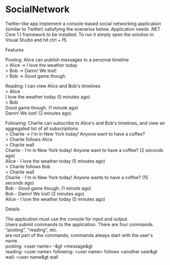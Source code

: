 # SocialNetwork
Twitter-like app
Implement a console-based social networking application (similar to Twitter) satisfying the scenarios below.
Application needs .NET Core 1.1 framework to be installed. To run it simply open the solution in Visual Studio and hit ctrl + f5.

Features

Posting: Alice can publish messages to a personal timeline  
&gt; Alice -> I love the weather today   
&gt; Bob -> Damn! We lost!  
&gt; Bob -> Good game though.  

Reading: I can view Alice and Bob's timelines  
&gt; Alice  
I love the weather today (5 minutes ago)  
&gt; Bob  
Good game though. (1 minute ago)  
Damn! We lost! (2 minutes ago)  

Following: Charlie can subscribe to Alice's and Bob's timelines, and view an aggregated list of all subscriptions  
&gt; Charlie -> I'm in New York today! Anyone want to have a coffee?  
&gt; Charlie follows Alice  
&gt; Charlie wall  
Charlie - I'm in New York today! Anyone want to have a coffee? (2 seconds ago)  
Alice - I love the weather today (5 minutes ago)  
&gt; Charlie follows Bob  
&gt; Charlie wall  
Charlie - I'm in New York today! Anyone wants to have a coffee? (15 seconds ago)  
Bob - Good game though. (1 minute ago)  
Bob - Damn! We lost! (2 minutes ago)  
Alice - I love the weather today (5 minutes ago)  

Details  

The application must use the console for input and output.  
Users submit commands to the application. There are four commands. "posting", "reading", etc.  
are not part of the commands; commands always start with the user's name.  
	 posting: &lt;user name&gt; -&gt &lt;message&gt  
	 reading: &lt;user name&gt; 
	 following: &lt;user name&gt; follows &lt;another user&gt 
	 wall: &lt;user name&gt wall  
   

